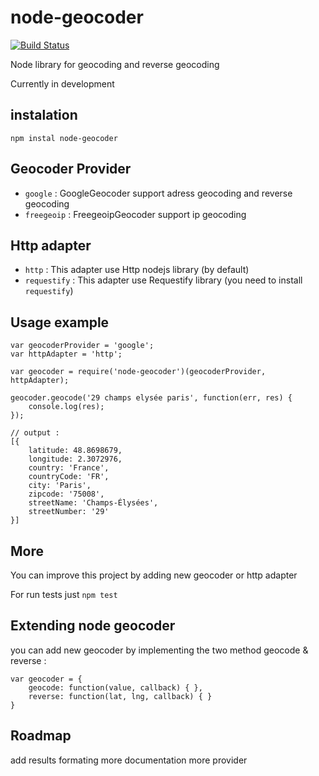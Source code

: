# node-geocoder

[![Build Status](https://travis-ci.org/nchaulet/node-geocoder.png?branch=master)](https://travis-ci.org/nchaulet/node-geocoder)

Node library for geocoding and reverse geocoding

Currently in development

## instalation

    npm instal node-geocoder


## Geocoder Provider

* `google` : GoogleGeocoder support adress geocoding and reverse geocoding
* `freegeoip` : FreegeoipGeocoder support ip geocoding


## Http adapter

* `http`       : This adapter use Http nodejs library (by default)
* `requestify` : This adapter use Requestify library (you need to install `requestify`)

## Usage example

    var geocoderProvider = 'google';
    var httpAdapter = 'http';

    var geocoder = require('node-geocoder')(geocoderProvider, httpAdapter);

    geocoder.geocode('29 champs elysée paris', function(err, res) {
        console.log(res);
    });

    // output :
    [{
        latitude: 48.8698679,
        longitude: 2.3072976,
        country: 'France',
        countryCode: 'FR',
        city: 'Paris',
        zipcode: '75008',
        streetName: 'Champs-Élysées',
        streetNumber: '29'
    }]




## More

You can improve this project by adding new geocoder or http adapter

For run tests just `npm test`

## Extending node geocoder

you can add new geocoder by implementing the two method geocode & reverse :


    var geocoder = {
        geocode: function(value, callback) { },
        reverse: function(lat, lng, callback) { }
    }

## Roadmap

add results formating
more documentation
more provider
